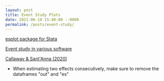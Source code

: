 ```yaml
---
layout: post
title: Event Study Plots
date: 2021-06-10 15:40:00 --0000
permalink: /posts/event-study/
---
```


[esplot package for Stata](https://dballaelliott.github.io/esplot/)

[Event study in various software](https://lost-stats.github.io/Model_Estimation/Research_Design/event_study.html)

[Callaway & Sant'Anna (2020)](https://bcallaway11.github.io/did/)
- When estimating two effects consecutively, make sure to remove the dataframes "out" and "es"